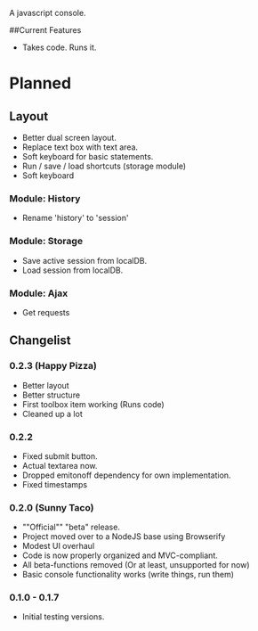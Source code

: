 A javascript console.

##Current Features
* Takes code. Runs it. 

# Planned
## Layout
* Better dual screen layout.
* Replace text box with text area.
* Soft keyboard for basic statements.
* Run / save / load shortcuts (storage module)
* Soft keyboard
### Module: History 
* Rename 'history' to 'session'
### Module: Storage
* Save active session from localDB.
* Load session from localDB.
### Module: Ajax
* Get requests

## Changelist
### 0.2.3 (Happy Pizza)
* Better layout
* Better structure
* First toolbox item working (Runs code)
* Cleaned up a lot
### 0.2.2
* Fixed submit button.
* Actual textarea now.
* Dropped emitonoff dependency for own implementation.
* Fixed timestamps
### 0.2.0 (Sunny Taco)
* ""Official"" "beta" release.
* Project moved over to a NodeJS base using Browserify
* Modest UI overhaul
* Code is now properly organized and MVC-compliant.
* All beta-functions removed (Or at least, unsupported for now)
* Basic console functionality works (write things, run them) 
### 0.1.0 - 0.1.7
* Initial testing versions. 
